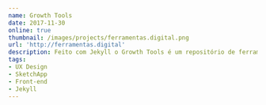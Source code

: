 ```yaml
---
name: Growth Tools
date: 2017-11-30
online: true
thumbnail: /images/projects/ferramentas.digital.png
url: 'http://ferramentas.digital'
description: Feito com Jekyll o Growth Tools é um repositório de ferramentas para Growth Hackers.
tags:
- UX Design
- SketchApp
- Front-end
- Jekyll
---
```

